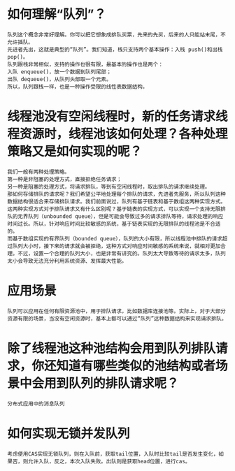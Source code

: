 # 如何理解“队列”？
    队列这个概念非常好理解。你可以把它想象成排队买票，先来的先买，后来的人只能站末尾，不允许插队。
    先进者先出，这就是典型的“队列”。我们知道，栈只支持两个基本操作：入栈 push()和出栈 pop()。
    队列跟栈非常相似，支持的操作也很有限，最基本的操作也是两个：
    入队 enqueue()，放一个数据到队列尾部；
    出队 dequeue()，从队列头部取一个元素。
    所以，队列跟栈一样，也是一种操作受限的线性表数据结构。
# 线程池没有空闲线程时，新的任务请求线程资源时，线程池该如何处理？各种处理策略又是如何实现的呢？
    我们一般有两种处理策略。
    第一种是非阻塞的处理方式，直接拒绝任务请求；
    另一种是阻塞的处理方式，将请求排队，等到有空闲线程时，取出排队的请求继续处理。
    那如何存储排队的请求呢？我们希望公平地处理每个排队的请求，先进者先服务，所以队列这种数据结构很适合来存储排队请求。我们前面说过，队列有基于链表和基于数组这两种实现方式。
    这两种实现方式对于排队请求又有什么区别呢？基于链表的实现方式，可以实现一个支持无限排队的无界队列（unbounded queue），但是可能会导致过多的请求排队等待，请求处理的响应时间过长。所以，针对响应时间比较敏感的系统，基于链表实现的无限排队的线程池是不合适的。
    而基于数组实现的有界队列（bounded queue），队列的大小有限，所以线程池中排队的请求超过队列大小时，接下来的请求就会被拒绝，这种方式对响应时间敏感的系统来说，就相对更加合理。不过，设置一个合理的队列大小，也是非常有讲究的。队列太大导致等待的请求太多，队列太小会导致无法充分利用系统资源、发挥最大性能。
# 应用场景
    队列可以应用在任何有限资源池中，用于排队请求，比如数据库连接池等。实际上，对于大部分资源有限的场景，当没有空闲资源时，基本上都可以通过“队列”这种数据结构来实现请求排队。
# 除了线程池这种池结构会用到队列排队请求，你还知道有哪些类似的池结构或者场景中会用到队列的排队请求呢？
    分布式应用中的消息队列
# 如何实现无锁并发队列
    考虑使用CAS实现无锁队列，则在入队前，获取tail位置，入队时比较tail是否发生变化，如果否，则允许入队，反之，本次入队失败。出队则是获取head位置，进行cas。
 